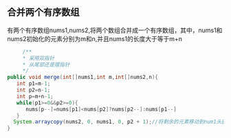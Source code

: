 ## 合并两个有序数组
有两个有序数组nums1,nums2,将两个数组合并成一个有序数组，其中，nums1和nums2初始化的元素分别为m和n,并且nums1的长度大于等于m+n
```java
     /**
     * 采用双指针
     * 从尾部还是摆指针
     */
public void merge(int[]nums1,int m,int[]nums2,n){
   int p1=m-1;
   int p2=n-1;
   int p=m+n-1;
   while(p1>=0&&p2>=0){
      nums[p--]=nums[p1]<nums[p2]?nums[p2--]:nums[p1--]
   }
  System.arraycopy(nums2, 0, nums1, 0, p2 + 1);//将剩余的元素移动到num1头部
}
```